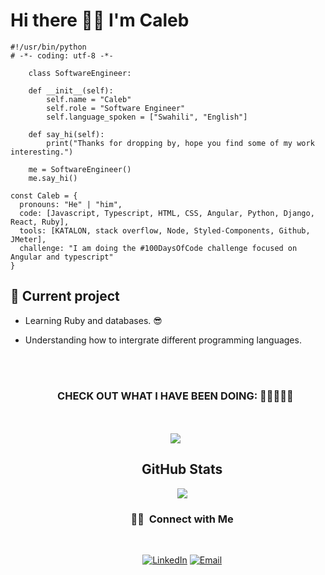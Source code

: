 # Hi there 👋🏾 I'm Caleb

```
#!/usr/bin/python 
# -*- coding: utf-8 -*-
 
    class SoftwareEngineer:  
 
    def __init__(self):
        self.name = "Caleb"  
        self.role = "Software Engineer"
        self.language_spoken = ["Swahili", "English"]

    def say_hi(self):
        print("Thanks for dropping by, hope you find some of my work interesting.")   

    me = SoftwareEngineer()
    me.say_hi()
``` 
```
const Caleb = {
  pronouns: "He" | "him",  
  code: [Javascript, Typescript, HTML, CSS, Angular, Python, Django, React, Ruby], 
  tools: [KATALON, stack overflow, Node, Styled-Components, Github, JMeter],
  challenge: "I am doing the #100DaysOfCode challenge focused on Angular and typescript" 
}
```

## 🌱 Current project
* Learning Ruby and databases. 😎
* Understanding how to intergrate different programming languages.

  <div align="center">
    <br>
    <br>
    <h3>CHECK OUT WHAT I HAVE BEEN DOING: 🤪🤖🤪🤖🤪</h3>
    <br>
    <br>
    
    <a href="https://github.com/anuraghazra/github-readme-stats" style="margin-left:.5%;">
    
    </a>
    <a href="https://github.com/anuraghazra/convoychat" style="margin-right:.5%;">
    <img align="center" src="https://github-readme-stats.vercel.app/api/top-langs/?username=Calebbii&layout=compact" />
    </a>
  </div>
  
<div align='center' style="margin-left:1.2cm">
<h2>GitHub Stats</h2>
<a align="center"href="https://readme-stats-cfgj2cxdy.vercel.app/api?username=Calebbii&count_private=true&show_icons=true&theme=cobalt">
  <img align="center" src = "https://github-readme-streak-stats.herokuapp.com/?user=Calebbii&">
</a><br>

<h3 align="center"> 🤝🏻 &nbsp;Connect with Me </h3><br>

<p align="center">
<a href="https://www.linkedin.com/in/caleb-kiprotich-b141871a6/"><img alt="LinkedIn" src="https://img.shields.io/badge/LinkedIn-Caleb%20Kiprotich Bii-blue?style=flat-square&logo=linkedin"></a>
<a href="mailto:biicaleb316@gmail.com"><img alt="Email" src="https://img.shields.io/badge/Email-biicaleb316%40gmail.com-blue?style=flat-square&logo=gmail"></a>
 
</p>
</div>

